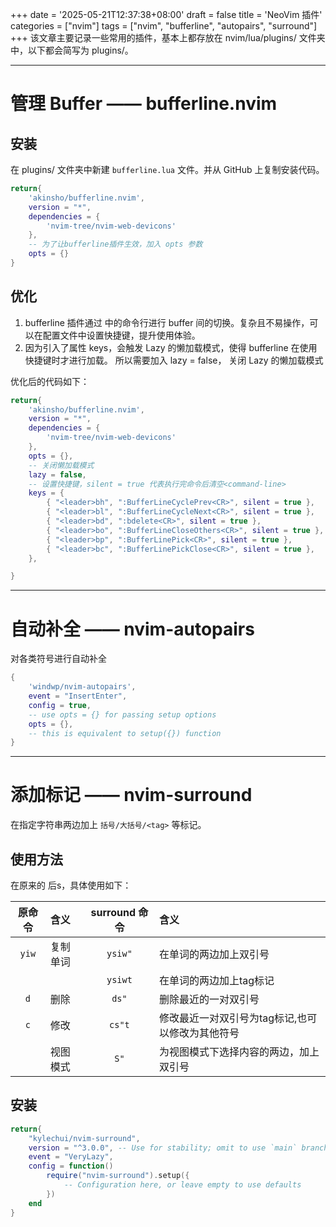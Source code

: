 +++
date = '2025-05-21T12:37:38+08:00'
draft = false
title = 'NeoVim 插件'
categories = ["nvim"]
tags = ["nvim", "bufferline", "autopairs", "surround"]
+++
该文章主要记录一些常用的插件，基本上都存放在 nvim/lua/plugins/ 文件夹中，以下都会简写为 plugins/。

---
# 管理 Buffer —— bufferline.nvim
## 安装
在 plugins/ 文件夹中新建 `bufferline.lua` 文件。并从 GitHub 上复制安装代码。
```lua
return{
    'akinsho/bufferline.nvim',
    version = "*",
    dependencies = {
        'nvim-tree/nvim-web-devicons'
    },
    -- 为了让bufferline插件生效，加入 opts 参数
    opts = {}
}
```

## 优化
1. bufferline 插件通过 <command-line mode> 中的命令行进行 buffer 间的切换。复杂且不易操作，可以在配置文件中设置快捷键，提升使用体验。
2. 因为引入了属性 keys，会触发 Lazy 的懒加载模式，使得 bufferline 在使用快捷键时才进行加载。 所以需要加入 lazy = false， 关闭 Lazy 的懒加载模式

优化后的代码如下：
```lua
return{
    'akinsho/bufferline.nvim', 
    version = "*", 
    dependencies = {
        'nvim-tree/nvim-web-devicons'
    },
    opts = {},
    -- 关闭懒加载模式
    lazy = false,
    -- 设置快捷键，silent = true 代表执行完命令后清空<command-line>
    keys = {
        { "<leader>bh", ":BufferLineCyclePrev<CR>", silent = true },
        { "<leader>bl", ":BufferLineCycleNext<CR>", silent = true },
        { "<leader>bd", ":bdelete<CR>", silent = true },
        { "<leader>bo", ":BufferLineCloseOthers<CR>", silent = true },
        { "<leader>bp", ":BufferLinePick<CR>", silent = true },
        { "<leader>bc", ":BufferLinePickClose<CR>", silent = true },
    },

}
```

---
# 自动补全 —— nvim-autopairs
对各类符号进行自动补全
```lua
{
    'windwp/nvim-autopairs',
    event = "InsertEnter",
    config = true,
    -- use opts = {} for passing setup options
    opts = {},
    -- this is equivalent to setup({}) function
}
```

---
# 添加标记 —— nvim-surround
在指定字符串两边加上 `括号/大括号/<tag>` 等标记。

## 使用方法
在原来的 <verb> 后s，具体使用如下：

|原命令|含义| surround 命令|含义|
|:--:|:--|:--:|:--|
|`yiw`|复制单词|`ysiw"`|在单词的两边加上双引号|
| | |`ysiwt`|在单词的两边加上tag标记|
|`d`|删除|`ds"`|删除最近的一对双引号|
|`c`|修改|`cs"t`|修改最近一对双引号为tag标记,也可以修改为其他符号|
|<visual mode>|视图模式|`S"`|为视图模式下选择内容的两边，加上双引号|


## 安装
```lua
return{
    "kylechui/nvim-surround",
    version = "^3.0.0", -- Use for stability; omit to use `main` branch for the latest features
    event = "VeryLazy",
    config = function()
        require("nvim-surround").setup({
            -- Configuration here, or leave empty to use defaults
        })
    end
}

```

